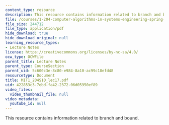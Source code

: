 ```yaml
---
content_type: resource
description: This resource contains information related to branch and bound.
file: /courses/1-204-computer-algorithms-in-systems-engineering-spring-2010/422853c37ebdfa42237206d05950ef89_MIT1_204S10_lec17.pdf
file_size: 244712
file_type: application/pdf
hide_download: true
hide_download_original: null
learning_resource_types:
- Lecture Notes
license: https://creativecommons.org/licenses/by-nc-sa/4.0/
ocw_type: OCWFile
parent_title: Lecture Notes
parent_type: CourseSection
parent_uid: 5c600c3e-8c80-e984-8a10-ac99c18efd48
resourcetype: Document
title: MIT1_204S10_lec17.pdf
uid: 422853c3-7ebd-fa42-2372-06d05950ef89
video_files:
  video_thumbnail_file: null
video_metadata:
  youtube_id: null
---
```

This resource contains information related to branch and bound.
